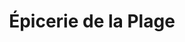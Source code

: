 ---
title: "Épicerie de la Plage"
url: /veules-les-roses/epicerie-de-la-plage/
shop: charcuterie
---